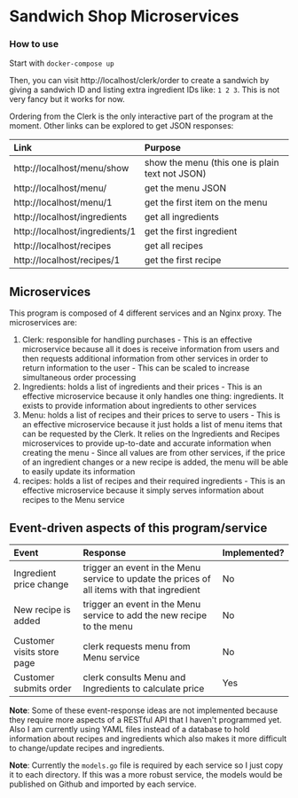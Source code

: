 # Sandwich Shop Microservices


### How to use

Start with `docker-compose up`

Then, you can visit http://localhost/clerk/order to create a sandwich by giving a sandwich ID and listing extra ingredient IDs like: `1 2 3`. This is not very fancy but it works for now.

Ordering from the Clerk is the only interactive part of the program at the moment. Other links can be explored to get JSON responses:

| Link                           | Purpose                                         |
| :----------------------------- | :---------------------------------------------- |
| http://localhost/menu/show     | show the menu (this one is plain text not JSON) |
| http://localhost/menu/         | get the menu JSON                               |
| http://localhost/menu/1        | get the first item on the menu                  |
| http://localhost/ingredients   | get all ingredients                             |
| http://localhost/ingredients/1 | get the first ingredient                        |
| http://localhost/recipes       | get all recipes                                 |
| http://localhost/recipes/1     | get the first recipe                            |


## Microservices

This program is composed of 4 different services and an Nginx proxy. The microservices are:
  1. Clerk: responsible for handling purchases
    - This is an effective microservice because all it does is receive information from users and then requests additional information from other services in order to return information to the user
    - This can be scaled to increase simultaneous order processing
  2. Ingredients: holds a list of ingredients and their prices
    - This is an effective microservice because it only handles one thing: ingredients. It exists to provide information about ingredients to other services
  3. Menu: holds a list of recipes and their prices to serve to users
    - This is an effective microservice because it just holds a list of menu items that can be requested by the Clerk. It relies on the Ingredients and Recipes microservices to provide up-to-date and accurate information when creating the menu
    - Since all values are from other services, if the price of an ingredient changes or a new recipe is added, the menu will be able to easily update its information
  4. recipes: holds a list of recipes and their required ingredients
    - This is an effective microservice because it simply serves information about recipes to the Menu service


## Event-driven aspects of this program/service

| Event                      | Response                                                                                    | Implemented? |
| :------------------------- | :------------------------------------------------------------------------------------------ | :----------- |
| Ingredient price change    | trigger an event in the Menu service to update the prices of all items with that ingredient | No           |
| New recipe is added        | trigger an event in the Menu service to add the new recipe to the menu                      | No           |
| Customer visits store page | clerk requests menu from Menu service                                                       | No           |
| Customer submits order     | clerk consults Menu and Ingredients to calculate price                                      | Yes          |

**Note**: Some of these event-response ideas are not implemented because they require more aspects of a RESTful API that I haven't programmed yet. Also I am currently using YAML files instead of a database to hold information about recipes and ingredients which also makes it more difficult to change/update recipes and ingredients.

**Note**: Currently the `models.go` file is required by each service so I just copy it to each directory. If this was a more robust service, the models would be published on Github and imported by each service.
